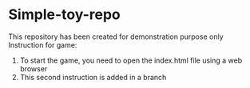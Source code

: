 # Simple-toy-repo
This repository has been created for demonstration purpose only
Instruction for game:
1. To start the game, you need to open the index.html file using a web browser
2. This second instruction is added in a branch

